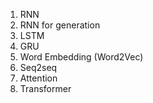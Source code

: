 1. RNN
2. RNN for generation
3. LSTM
4. GRU
5. Word Embedding (Word2Vec)
6. Seq2seq
7. Attention
8. Transformer